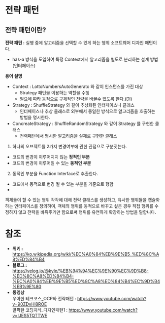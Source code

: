 # 전략 패턴

## 전략 패턴이란?   
**전략 패턴 :** 실행 중에 알고리즘을 선택할 수 있게 하는 행위 소프트웨어 디자인 패턴이다.      
* has-a 방식을 도입하여 특정 Context에서 알고리즘을 별도로 분리하는 설계 방법 (인터페이스)

**용어 설명**    
* Context : LottoNumbersAutoGenerato 와 같이 인스턴스를 가진 대상
  * Strategy 패턴을 이용하는 역할을 수행
  * 필요에 따라 동적으로 구체적인 전략을 바꿀수 있도록 한다.(DI)
* Strategy : ShuffleStrategy 와 같이 추상화된 인터페이스나 클래스
  * 인터페이스나 추상 클래스로 외부에서 동일한 방식으로 알고리즘을 호출하는 방법을 명시한다.
* ConcreateStrategy : ShuffleRandomStrategy 와 같이 Strategy 를 구현한 클래스
  * 전력패턴에서 명시한 알고리즘을 실제로 구현한 클래스





1. 하나의 오브젝트를 2가지 변경여부에 관한 관점으로 구분짓는다.
  * 코드의 변경이 이루어지지 않는 **정적인 부분**      
  * 코드의 변경이 이루어질 수 있는 **동적인 부분**   
2. 동적인 부분을 Function Interface로 추출한다.     


* 코드에서 동적으로 변경 될 수 있는 부분을 기준으로 행함
* 

객체들이 할 수 있는 행위 각각에 대해 전략 클래스를 생성하고, 유사한 행위들을 캡슐화 하는 인터페이스를 정의하여,
객체의 행위를 동적으로 바꾸고 싶은 경우 직접 행위를 수정하지 않고 전략을 바꿔주기만 함으로써 행위를 유연하게 확장하는 방법을 말합니다.

# 참조
* **위키 :**    
https://ko.wikipedia.org/wiki/%EC%A0%84%EB%9E%B5_%ED%8C%A8%ED%84%B4
* **블로그 :**    
https://velog.io/@kyle/%EB%94%94%EC%9E%90%EC%9D%B8-%ED%8C%A8%ED%84%B4-%EC%A0%84%EB%9E%B5%ED%8C%A8%ED%84%B4%EC%9D%B4%EB%9E%80
* **동영상**    
우아한 테크코스_OCP와 전략패턴 : https://www.youtube.com/watch?v=90ZDvHl8ROE      
얄팍한 코딩지식_디자인패턴1 : https://www.youtube.com/watch?v=lJES5TQTTWE   
  
